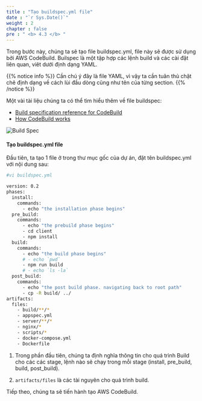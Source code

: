 ```yaml
---
title : "Tạo buildspec.yml file"
date : "`r Sys.Date()`"
weight : 2
chapter : false
pre : " <b> 4.3 </b> "
---
```

Trong bước này, chúng ta sẽ tạo file buildspec.yml, file này sẽ được sử dụng bởi AWS CodeBuild. Builspec là một tập hợp các lệnh build và các cài đặt liên quan, viêt dưới định dạng YAML.

{{% notice info %}}
Cần chú ý đây là file YAML, vì vậy ta cần tuân thủ chặt chẽ định dạng về cách lùi đầu dòng cũng như tên của từng section.
{{% /notice %}}

Một vài tài liệu chúng ta có thể tìm hiểu thêm về file buildspec:
- [Build specification reference for CodeBuild](https://docs.aws.amazon.com/codebuild/latest/userguide/build-spec-ref.html)
- [How CodeBuild works](https://docs.aws.amazon.com/codebuild/latest/userguide/concepts.html#concepts-how-it-works)

![Build Spec](https://tamlv.buzz/aws-workshop/images/4.s3/001-builspec.png)

#### Tạo **buildspec.yml** file

Đầu tiên, ta tạo 1 file ở trong thư mục gốc của dự án, đặt tên buildspec.yml với nội dung sau:
```bash
#vi buildspec.yml

version: 0.2
phases:
  install:
    commands:
      - echo "the installation phase begins"
  pre_build:
    commands:
      - echo "the prebuild phase begins"
      - cd client
      - npm install
  build:
    commands:
      - echo "the build phase begins"
      # - echo `pwd`
      - npm run build
      # - echo `ls -la`
  post_build:
    commands:
      - echo "the post build phase. navigating back to root path"
      - cp -R build/ ../
artifacts:
  files:
    - build/**/*
    - appspec.yml
    - server/**/*
    - nginx/*
    - scripts/*
    - docker-compose.yml
    - Dockerfile
```

1. Trong phần đầu tiên, chúng ta định nghĩa thông tin cho quá trình Build cho các các stage, lệnh nào sẽ chạy trong mỗi stage (install, pre_build, build, post_build).

2. ``artifacts/files`` là các tài nguyên cho quá trình build.

Tiếp theo, chúng ta sẽ tiến hành tạo AWS CodeBuild.